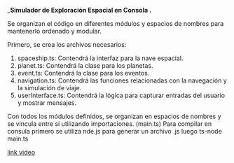 ___Simulador de Exploración  Espacial en Consola .__

Se organizan el código en diferentes módulos y espacios de nombres para mantenerlo ordenado y modular.

Primero, se  crea los archivos necesarios:

1. spaceship.ts: Contendrá la interfaz para la nave espacial.
2. planet.ts: Contendrá la clase para los planetas.
3. event.ts: Contendrá la clase para los eventos.
4. navigation.ts: Contendrá las funciones relacionadas con la navegación y la simulación de viaje.
5. userInterface.ts: Contendrá la lógica para capturar entradas del usuario y mostrar mensajes.

Con todos los módulos definidos, se organizan en espacios de nombres y se vincula entre sí utilizando importaciones. (main.ts)
Para compilar en consula primero se utiliza nde.js para  generar un archivo .js  luego ts-node main.ts

[link video ](https://youtu.be/BgOBfiFHd-0)
